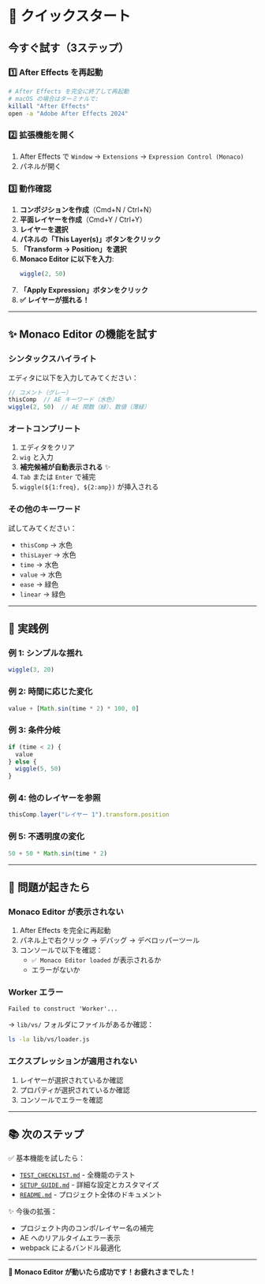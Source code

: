 # 🚀 クイックスタート

## 今すぐ試す（3ステップ）

### 1️⃣ After Effects を再起動
```bash
# After Effects を完全に終了して再起動
# macOS の場合はターミナルで:
killall "After Effects"
open -a "Adobe After Effects 2024"
```

### 2️⃣ 拡張機能を開く
1. After Effects で `Window` → `Extensions` → `Expression Control (Monaco)`
2. パネルが開く

### 3️⃣ 動作確認
1. **コンポジションを作成**（Cmd+N / Ctrl+N）
2. **平面レイヤーを作成**（Cmd+Y / Ctrl+Y）
3. **レイヤーを選択**
4. **パネルの「This Layer(s)」ボタンをクリック**
5. **「Transform → Position」を選択**
6. **Monaco Editor に以下を入力**:
   ```javascript
   wiggle(2, 50)
   ```
7. **「Apply Expression」ボタンをクリック**
8. **✅ レイヤーが揺れる！**

---

## ✨ Monaco Editor の機能を試す

### シンタックスハイライト
エディタに以下を入力してみてください：

```javascript
// コメント（グレー）
thisComp  // AE キーワード（水色）
wiggle(2, 50)  // AE 関数（緑）、数値（薄緑）
```

### オートコンプリート
1. エディタをクリア
2. `wig` と入力
3. **補完候補が自動表示される** ✨
4. `Tab` または `Enter` で補完
5. `wiggle(${1:freq}, ${2:amp})` が挿入される

### その他のキーワード
試してみてください：
- `thisComp` → 水色
- `thisLayer` → 水色
- `time` → 水色
- `value` → 水色
- `ease` → 緑色
- `linear` → 緑色

---

## 🎯 実践例

### 例 1: シンプルな揺れ
```javascript
wiggle(3, 20)
```

### 例 2: 時間に応じた変化
```javascript
value + [Math.sin(time * 2) * 100, 0]
```

### 例 3: 条件分岐
```javascript
if (time < 2) {
  value
} else {
  wiggle(5, 50)
}
```

### 例 4: 他のレイヤーを参照
```javascript
thisComp.layer("レイヤー 1").transform.position
```

### 例 5: 不透明度の変化
```javascript
50 + 50 * Math.sin(time * 2)
```

---

## 🐛 問題が起きたら

### Monaco Editor が表示されない
1. After Effects を完全に再起動
2. パネル上で右クリック → デバッグ → デベロッパーツール
3. コンソールで以下を確認：
   - `✅ Monaco Editor loaded` が表示されるか
   - エラーがないか

### Worker エラー
```
Failed to construct 'Worker'...
```
→ `lib/vs/` フォルダにファイルがあるか確認：
```bash
ls -la lib/vs/loader.js
```

### エクスプレッションが適用されない
1. レイヤーが選択されているか確認
2. プロパティが選択されているか確認
3. コンソールでエラーを確認

---

## 📚 次のステップ

✅ 基本機能を試したら：
- [`TEST_CHECKLIST.md`](./TEST_CHECKLIST.md) - 全機能のテスト
- [`SETUP_GUIDE.md`](./SETUP_GUIDE.md) - 詳細な設定とカスタマイズ
- [`README.md`](./README.md) - プロジェクト全体のドキュメント

✨ 今後の拡張：
- プロジェクト内のコンポ/レイヤー名の補完
- AE へのリアルタイムエラー表示
- webpack によるバンドル最適化

---

**🎉 Monaco Editor が動いたら成功です！お疲れさまでした！**

